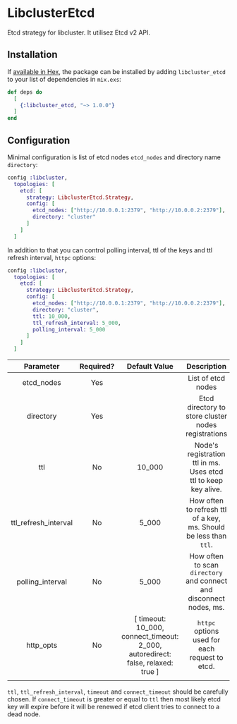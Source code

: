 # LibclusterEtcd

Etcd strategy for libcluster. It utilisez Etcd v2 API.

## Installation

If [available in Hex](https://hex.pm/docs/publish), the package can be installed
by adding `libcluster_etcd` to your list of dependencies in `mix.exs`:

```elixir
def deps do
  [
    {:libcluster_etcd, "~> 1.0.0"}
  ]
end
```

## Configuration

Minimal configuration is list of etcd nodes ```etcd_nodes``` and directory name ```directory```:
```elixir
config :libcluster,
  topologies: [
    etcd: [
      strategy: LibclusterEtcd.Strategy,
      config: [
        etcd_nodes: ["http://10.0.0.1:2379", "http://10.0.0.2:2379"],
        directory: "cluster"
      ]
    ]
  ]
```

In addition to that you can control polling interval, ttl of the keys and ttl refresh interval, ```httpc``` options:
```elixir
config :libcluster,
  topologies: [
    etcd: [
      strategy: LibclusterEtcd.Strategy,
      config: [
        etcd_nodes: ["http://10.0.0.1:2379", "http://10.0.0.2:2379"],
        directory: "cluster",
        ttl: 10_000,
        ttl_refresh_interval: 5_000,
        polling_interval: 5_000
      ]
    ]
  ]
```

|       Parameter      | Required? |                                    Default Value                                    |                               Description                               |   |
|:--------------------:|:---------:|:-----------------------------------------------------------------------------------:|:-----------------------------------------------------------------------:|---|
|      etcd_nodes      |    Yes    |                                                                                     | List of etcd nodes                                                      |   |
|       directory      |    Yes    |                                                                                     | Etcd directory to store cluster nodes registrations                     |   |
|          ttl         |     No    |                                        10_000                                       | Node's registration ttl in ms. Uses etcd ttl to keep key alive.         |   |
| ttl_refresh_interval |     No    |                                        5_000                                        | How often to refresh ttl of a key, ms. Should be less than ```ttl```.   |   |
|   polling_interval   |     No    |                                        5_000                                        | How often to scan ```directory``` and connect and disconnect nodes, ms. |   |
|       http_opts      |     No    | [  timeout: 10_000,  connect_timeout: 2_000,  autoredirect: false,  relaxed: true ] | ```httpc``` options used for each request to etcd.                      |   |
|                      |           |                                                                                     |                                                                         |   |

```ttl```, ```ttl_refresh_interval```, ```timeout``` and ```connect_timeout``` should be carefully chosen. If ```connect_timeout``` is greater or equal to ```ttl``` then most likely etcd key will expire before it will be renewed if etcd client tries to connect to a dead node.